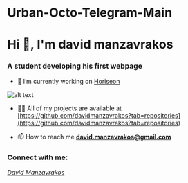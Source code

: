 # Urban-Octo-Telegram-Main

<link rel=style.css>
<h1>Hi 👋, I'm david manzavrakos</h1>
<h3>A student developing his first webpage</h3>

- 🔭 I’m currently working on [Horiseon](https://davidmanzavrakos.github.io/Urban-Octo/)

![alt text](/Users/z076218/Desktop/projects/urban-octo-telegram-main/assets/images/Horiseon.png)

<!-- Description -->

- 👨‍💻 All of my projects are available at [https://github.com/davidmanzavrakos?tab=repositories](https://github.com/davidmanzavrakos?tab=repositories)

- 📫 How to reach me **david.manzavrakos@gmail.com**

<h3>Connect with me:</h3>
<address> 
    <a href="mailto:david.manzavrakos@gmail.com">David Manzavrakos</a>
</address>

